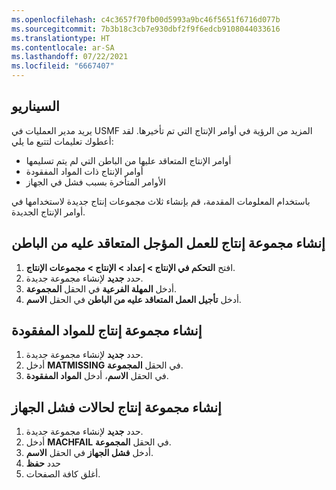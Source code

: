 ```yaml
---
ms.openlocfilehash: c4c3657f70fb00d5993a9bc46f5651f6716d077b
ms.sourcegitcommit: 7b3b18c3cb7e930dbf2f9f6edcb9108044033616
ms.translationtype: HT
ms.contentlocale: ar-SA
ms.lasthandoff: 07/22/2021
ms.locfileid: "6667407"
---
```

## <a name="scenario"></a>السيناريو
يريد مدير العمليات في USMF المزيد من الرؤية في أوامر الإنتاج التي تم تأخيرها. لقد أعطوك تعليمات لتتبع ما يلي:

- أوامر الإنتاج المتعاقد عليها من الباطن التي لم يتم تسليمها
- أوامر الإنتاج ذات المواد المفقودة
- الأوامر المتأخرة بسبب فشل في الجهاز

باستخدام المعلومات المقدمة، قم بإنشاء ثلاث مجموعات إنتاج جديدة لاستخدامها في أوامر الإنتاج الجديدة.

## <a name="create-a-production-pool-for-delayed-subcontracted-work"></a>إنشاء مجموعة إنتاج للعمل المؤجل المتعاقد عليه من الباطن 

1.  افتح **التحكم في الإنتاج > إعداد > الإنتاج > مجموعات الإنتاج**.
2.  حدد **جديد** لإنشاء مجموعة جديدة.
3.  أدخل **المهلة الفرعية** في الحقل **المجموعة**.
4.  أدخل **تأجيل العمل المتعاقد عليه من الباطن** في الحقل **الاسم**.


## <a name="create-a-production-pool-for-missing-materials"></a>إنشاء مجموعة إنتاج للمواد المفقودة 

1.  حدد **جديد** لإنشاء مجموعة جديدة.
2.  أدخل **MATMISSING** في الحقل **المجموعة**.
3.  في الحقل **الاسم**، أدخل **المواد المفقودة**.

## <a name="create-a-production-pool-for-machine-failures"></a>إنشاء مجموعة إنتاج لحالات فشل الجهاز 

1.  حدد **جديد** لإنشاء مجموعة جديدة.
2.  أدخل **MACHFAIL** في الحقل **المجموعة**.
3.  أدخل **فشل الجهاز** في الحقل **الاسم**.
4.  حدد **حفظ**
4.  أغلق كافة الصفحات.


